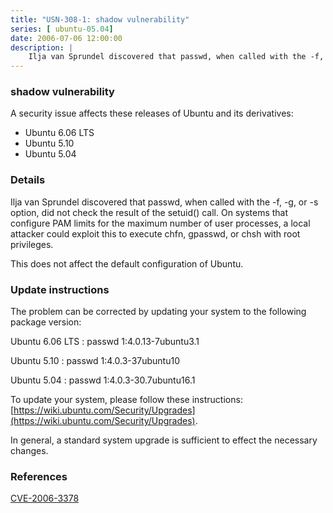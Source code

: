 ```yaml
---
title: "USN-308-1: shadow vulnerability"
series: [ ubuntu-05.04]
date: 2006-07-06 12:00:00
description: |
    Ilja van Sprundel discovered that passwd, when called with the -f, -g, or -s option, did not check the result of the setuid() call. On systems that configure PAM limits for the maximum number of user processes, a local attacker could exploit this to execute chfn, gpasswd, or chsh with root privileges.
--- 
```

 
### shadow vulnerability

A security issue affects these releases of Ubuntu and its derivatives:

* Ubuntu 6.06 LTS
* Ubuntu 5.10
* Ubuntu 5.04

### Details

Ilja van Sprundel discovered that passwd, when called with the -f, -g, or -s option, did not check the result of the setuid() call. On systems that configure PAM limits for the maximum number of user processes, a local attacker could exploit this to execute chfn, gpasswd, or chsh with root privileges.

This does not affect the default configuration of Ubuntu.

### Update instructions

The problem can be corrected by updating your system to the following package version:

Ubuntu 6.06 LTS
 : passwd <span>1:4.0.13-7ubuntu3.1</span>

Ubuntu 5.10
 : passwd <span>1:4.0.3-37ubuntu10</span>

Ubuntu 5.04
 : passwd <span>1:4.0.3-30.7ubuntu16.1</span>

To update your system, please follow these instructions: [https://wiki.ubuntu.com/Security/Upgrades](https://wiki.ubuntu.com/Security/Upgrades).

In general, a standard system upgrade is sufficient to effect the necessary changes.

### References

 [CVE-2006-3378](http://people.ubuntu.com/~ubuntu-security/cve/CVE-2006-3378)
 
